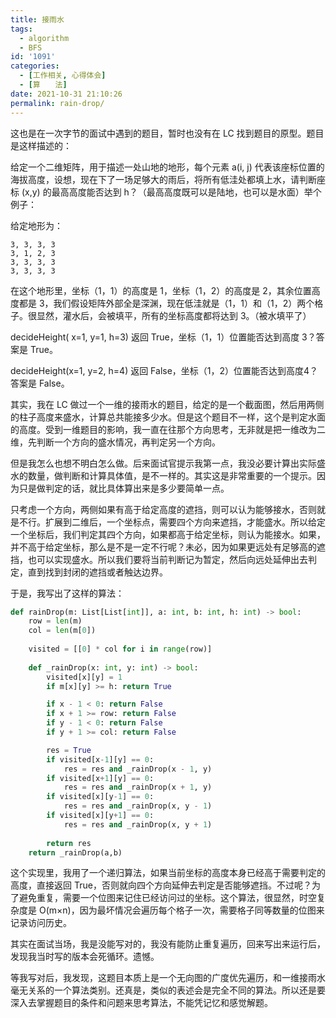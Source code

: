 ```yaml
---
title: 接雨水
tags:
  - algorithm
  - BFS
id: '1091'
categories:
  - [工作相关, 心得体会]
  - [算　　法]
date: 2021-10-31 21:10:26
permalink: rain-drop/
---
```


这也是在一次字节的面试中遇到的题目，暂时也没有在 LC 找到题目的原型。题目是这样描述的：

给定一个二维矩阵，用于描述一处山地的地形，每个元素 a(i, j) 代表该座标位置的海拔高度，设想，现在下了一场足够大的雨后，将所有低洼处都填上水，请判断座标 (x,y) 的最高高度能否达到 h？（最高高度既可以是陆地，也可以是水面）举个例子：

给定地形为：

```generic
3, 3, 3, 3
3, 1, 2, 3
3, 3, 3, 3
3, 3, 3, 3
```

在这个地形里，坐标（1，1）的高度是 1，坐标（1，2）的高度是 2，其余位置高度都是 3，我们假设矩阵外部全是深渊，现在低洼就是（1，1）和（1，2）两个格子。很显然，灌水后，会被填平，所有的坐标高度都将达到 3。（被水填平了）

decideHeight( x=1, y=1, h=3) 返回 True，坐标（1，1）位置能否达到高度 3？答案是 True。

decideHeight(x=1, y=2, h=4) 返回 False，坐标（1，2）位置能否达到高度4？答案是 False。

其实，我在 LC 做过一个一维的接雨水的题目，给定的是一个截面图，然后用两侧的柱子高度来盛水，计算总共能接多少水。但是这个题目不一样，这个是判定水面的高度。受到一维题目的影响，我一直在往那个方向思考，无非就是把一维改为二维，先判断一个方向的盛水情况，再判定另一个方向。

但是我怎么也想不明白怎么做。后来面试官提示我第一点，我没必要计算出实际盛水的数量，做判断和计算具体值，是不一样的。其实这是非常重要的一个提示。因为只是做判定的话，就比具体算出来是多少要简单一点。

只考虑一个方向，两侧如果有高于给定高度的遮挡，则可以认为能够接水，否则就是不行。扩展到二维后，一个坐标点，需要四个方向来遮挡，才能盛水。所以给定一个坐标后，我们判定其四个方向，如果都高于给定坐标，则认为能接水。如果，并不高于给定坐标，那么是不是一定不行呢？未必，因为如果更远处有足够高的遮挡，也可以实现盛水。所以我们要将当前判断记为暂定，然后向远处延伸出去判定，直到找到封闭的遮挡或者触达边界。

于是，我写出了这样的算法：

```python
def rainDrop(m: List[List[int]], a: int, b: int, h: int) -> bool:
    row = len(m)
    col = len(m[0])
    
    visited = [[0] * col for i in range(row)]
    
    def _rainDrop(x: int, y: int) -> bool:
        visited[x][y] = 1
        if m[x][y] >= h: return True

        if x - 1 < 0: return False
        if x + 1 >= row: return False
        if y - 1 < 0: return False
        if y + 1 >= col: return False

        res = True
        if visited[x-1][y] == 0:
            res = res and _rainDrop(x - 1, y)
        if visited[x+1][y] == 0:
            res = res and _rainDrop(x + 1, y)
        if visited[x][y-1] == 0:
            res = res and _rainDrop(x, y - 1)
        if visited[x][y+1] == 0:
            res = res and _rainDrop(x, y + 1)
            
        return res   
    return _rainDrop(a,b)
```

这个实现里，我用了一个递归算法，如果当前坐标的高度本身已经高于需要判定的高度，直接返回 True，否则就向四个方向延伸去判定是否能够遮挡。不过呢？为了避免重复，需要一个位图来记住已经访问过的坐标。这个算法，很显然，时空复杂度是 O(m×n)，因为最坏情况会遍历每个格子一次，需要格子同等数量的位图来记录访问历史。

其实在面试当场，我是没能写对的，我没有能防止重复遍历，回来写出来运行后，发现我当时写的版本会死循环。遗憾。

等我写对后，我发现，这题目本质上是一个无向图的广度优先遍历，和一维接雨水毫无关系的一个算法类别。还真是，类似的表述会是完全不同的算法。所以还是要深入去掌握题目的条件和问题来思考算法，不能凭记忆和感觉解题。